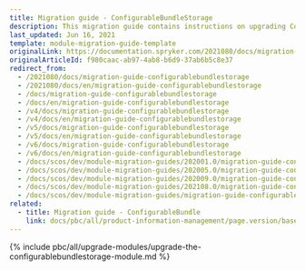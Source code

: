 ```yaml
---
title: Migration guide - ConfigurableBundleStorage
description: This migration guide contains instructions on upgrading ConfigurableBundleStorage to the newer major version.
last_updated: Jun 16, 2021
template: module-migration-guide-template
originalLink: https://documentation.spryker.com/2021080/docs/migration-guide-configurablebundlestorage
originalArticleId: f980caac-ab97-4ab8-b6d9-37ab6b5c8e37
redirect_from:
  - /2021080/docs/migration-guide-configurablebundlestorage
  - /2021080/docs/en/migration-guide-configurablebundlestorage
  - /docs/migration-guide-configurablebundlestorage
  - /docs/en/migration-guide-configurablebundlestorage
  - /v4/docs/migration-guide-configurablebundlestorage
  - /v4/docs/en/migration-guide-configurablebundlestorage
  - /v5/docs/migration-guide-configurablebundlestorage
  - /v5/docs/en/migration-guide-configurablebundlestorage
  - /v6/docs/migration-guide-configurablebundlestorage
  - /v6/docs/en/migration-guide-configurablebundlestorage
  - /docs/scos/dev/module-migration-guides/202001.0/migration-guide-configurablebundlestorage.html
  - /docs/scos/dev/module-migration-guides/202005.0/migration-guide-configurablebundlestorage.html
  - /docs/scos/dev/module-migration-guides/202009.0/migration-guide-configurablebundlestorage.html
  - /docs/scos/dev/module-migration-guides/202108.0/migration-guide-configurablebundlestorage.html
  - /docs/scos/dev/module-migration-guides/migration-guide-configurablebundlestorage.html
related:
  - title: Migration guide - ConfigurableBundle
    link: docs/pbc/all/product-information-management/page.version/base-shop/install-and-upgrade/upgrade-modules/upgrade-the-configurablebundle-module.html
---
```


{% include pbc/all/upgrade-modules/upgrade-the-configurablebundlestorage-module.md %} <!-- To edit, see /_includes/pbc/all/upgrade-modules/upgrade-the-configurablebundlestorage-module.md -->
